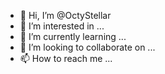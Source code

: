 - 👋 Hi, I’m @OctyStellar
- 👀 I’m interested in ...
- 🌱 I’m currently learning ...
- 💞️ I’m looking to collaborate on ...
- 📫 How to reach me ...

<!---
OctyStellar/OctyStellar is a ✨ special ✨ repository because its `README.md` (this file) appears on your GitHub profile.
You can click the Preview link to take a look at your changes.
--->
